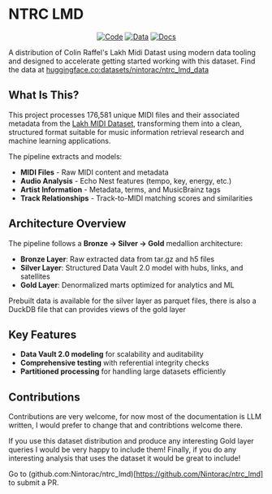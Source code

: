 # NTRC LMD

<div align="center">

[![Code](https://img.shields.io/badge/Code-GitHub-blue?logo=github)](https://github.com/Nintorac/ntrc_lmd)
[![Data](https://img.shields.io/badge/Data-Repository-green?logo=database)](https://huggingface.co/datasets/nintorac/ntrc_lmd_data)
[![Docs](https://img.shields.io/badge/Docs-Website-orange?logo=book)](https://ntrc-lmd.nintoracaudio.dev)

</div>

A distribution of Colin Raffel's Lakh Midi Datast using modern data tooling and designed to accelerate getting started working with this dataset. Find the data at [huggingface.co:datasets/nintorac/ntrc_lmd_data](https://huggingface.co/datasets/nintorac/ntrc_lmd_data)

## What Is This?

This project processes 176,581 unique MIDI files and their associated metadata from the [Lakh MIDI Dataset](https://colinraffel.com/projects/lmd/), transforming them into a clean, structured format suitable for music information retrieval research and machine learning applications.

The pipeline extracts and models:
- **MIDI Files** - Raw MIDI content and metadata  
- **Audio Analysis** - Echo Nest features (tempo, key, energy, etc.)
- **Artist Information** - Metadata, terms, and MusicBrainz tags
- **Track Relationships** - Track-to-MIDI matching scores and similarities

## Architecture Overview

The pipeline follows a **Bronze → Silver → Gold** medallion architecture:

- **Bronze Layer**: Raw extracted data from tar.gz and h5 files
- **Silver Layer**: Structured Data Vault 2.0 model with hubs, links, and satellites  
- **Gold Layer**: Denormalized marts optimized for analytics and ML

Prebuilt data is available for the silver layer as parquet files, there is also a DuckDB file that can provides views of the gold layer

## Key Features

- **Data Vault 2.0 modeling** for scalability and auditability
- **Comprehensive testing** with referential integrity checks
- **Partitioned processing** for handling large datasets efficiently

## Contributions

Contributions are very welcome, for now most of the documentation is LLM written, I would prefer to change that and contribtions welcome there.

If you use this dataset distribution and produce any interesting Gold layer queries I would be very happy to include them! Finally, if you do any interesting analysis that uses the dataset it would be great to include!

Go to (github.com:Nintorac/ntrc_lmd)[https://github.com/Nintorac/ntrc_lmd] to submit a PR.

```{tableofcontents}
```
